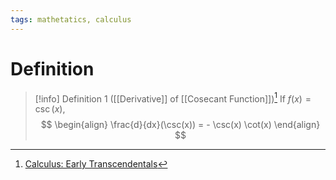 ```yaml
---
tags: mathetatics, calculus
---
```


# Definition

> [!info] Definition 1 ([[Derivative]] of [[Cosecant Function]])[^1]
> If $f(x) = \csc(x)$,
> $$
> \begin{align}
> \frac{d}{dx}(\csc(x)) = - \csc(x) \cot(x)
> \end{align}
> $$

[^1]: [Calculus: Early Transcendentals](zotero://open-pdf/library/items/EEFDQ9Y5?page=225)